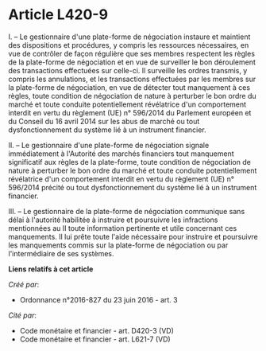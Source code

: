 # Article L420-9

I. – Le gestionnaire d'une plate-forme de négociation instaure et maintient des dispositions et procédures, y compris les
ressources nécessaires, en vue de contrôler de façon régulière que ses membres respectent les règles de la plate-forme de
négociation et en vue de surveiller le bon déroulement des transactions effectuées sur celle-ci. Il surveille les ordres
transmis, y compris les annulations, et les transactions effectuées par les membres sur la plate-forme de négociation, en vue
de détecter tout manquement à ces règles, toute condition de négociation de nature à perturber le bon ordre du marché et
toute conduite potentiellement révélatrice d'un comportement interdit en vertu du règlement (UE) n° 596/2014 du Parlement
européen et du Conseil du 16 avril 2014 sur les abus de marché ou tout dysfonctionnement du système lié à un instrument
financier.

II. – Le gestionnaire d'une plate-forme de négociation signale immédiatement à l'Autorité des marchés financiers tout
manquement significatif aux règles de la plate-forme, toute condition de négociation de nature à perturber le bon ordre du
marché et toute conduite potentiellement révélatrice d'un comportement interdit en vertu du règlement (UE) n° 596/2014
précité ou tout dysfonctionnement du système lié à un instrument financier.

III. – Le gestionnaire de la plate-forme de négociation communique sans délai à l'autorité habilitée à instruire et
poursuivre les infractions mentionnées au II toute information pertinente et utile concernant ces manquements. Il lui prête
toute l'aide nécessaire pour instruire et poursuivre les manquements commis sur la plate-forme de négociation ou par
l'intermédiaire de ses systèmes.

**Liens relatifs à cet article**

_Créé par_:

  - Ordonnance n°2016-827 du 23 juin 2016 - art. 3

_Cité par_:

  - Code monétaire et financier - art. D420-3 (VD)
  - Code monétaire et financier - art. L621-7 (VD)
